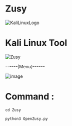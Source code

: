# Zusy

![KaliLinuxLogo](https://github.com/MMOGAMER0101/Zusy/assets/153848626/38fa9f47-f5fc-4216-be1a-dc0f40ad4de9)

# Kali Linux Tool 

![Zusy](https://github.com/MMOGAMER0101/Zusy/assets/153848626/a3ea1469-760a-48bf-a597-d5dc0903ae99)


------{Menu}------

![image](https://github.com/NoNameZusy/Zusy/assets/153848626/81f265ad-a614-43b2-9078-dc8be2547d38)



# Command :

``` cd Zusy ```

``` python3 OpenZusy.py ```




 


